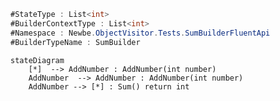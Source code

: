﻿```cs
#StateType : List<int>
#BuilderContextType : List<int>
#Namespace : Newbe.ObjectVisitor.Tests.SumBuilderFluentApi
#BuilderTypeName : SumBuilder

```

```mermaid
stateDiagram
    [*]  --> AddNumber : AddNumber(int number)
    AddNumber  --> AddNumber : AddNumber(int number)
    AddNumber --> [*] : Sum() return int
```
